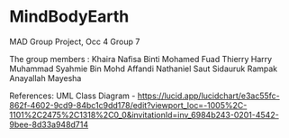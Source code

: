 # MindBodyEarth
MAD Group Project, Occ 4 Group 7

The group members : 
Khaira Nafisa Binti Mohamed Fuad
Thierry Harry
Muhammad Syahmie Bin Mohd Affandi
Nathaniel Saut Sidauruk
Rampak Anayallah Mayesha

References:
UML Class Diagram - https://lucid.app/lucidchart/e3ac55fc-862f-4602-9cd9-84bc1c9dd178/edit?viewport_loc=-1005%2C-1101%2C2475%2C1318%2C0_0&invitationId=inv_6984b243-0201-4542-9bee-8d33a948d714
